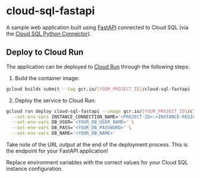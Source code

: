 # cloud-sql-fastapi
A sample web application built using [FastAPI](https://fastapi.tiangolo.com/) connected to Cloud SQL (via the [Cloud SQL Python Connector](https://github.com/GoogleCloudPlatform/cloud-sql-python-connector)).

## Deploy to Cloud Run
The application can be deployed to [Cloud Run](https://cloud.google.com/run) through the following steps:

1. Build the container image:
```sh
gcloud builds submit --tag gcr.io/[YOUR_PROJECT_ID]/cloud-sql-fastapi
```

2. Deploy the service to Cloud Run:
```sh
gcloud run deploy cloud-sql-fastapi --image gcr.io/[YOUR_PROJECT_ID]/cloud-sql-fastapi \
  --set-env-vars INSTANCE_CONNECTION_NAME='<PROJECT-ID>:<INSTANCE-REGION>:<INSTANCE-NAME>' \
  --set-env-vars DB_USER='<YOUR_DB_USER_NAME>' \
  --set-env-vars DB_PASS='<YOUR_DB_PASSWORD>' \
  --set-env-vars DB_NAME='<YOUR_DB_NAME>'
```

Take note of the URL output at the end of the deployment process.
This is the endpoint for your FastAPI application!

Replace environment variables with the correct values for your Cloud SQL
instance configuration.
